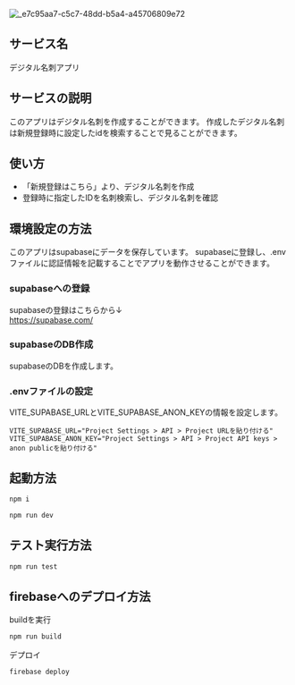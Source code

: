 ![_e7c95aa7-c5c7-48dd-b5a4-a45706809e72](https://github.com/user-attachments/assets/7697e245-3adf-4583-b907-0523f86450ba)

## サービス名
デジタル名刺アプリ

## サービスの説明
このアプリはデジタル名刺を作成することができます。
作成したデジタル名刺は新規登録時に設定したidを検索することで見ることができます。

## 使い方
- 「新規登録はこちら」より、デジタル名刺を作成
- 登録時に指定したIDを名刺検索し、デジタル名刺を確認

## 環境設定の方法
このアプリはsupabaseにデータを保存しています。
supabaseに登録し、.envファイルに認証情報を記載することでアプリを動作させることができます。

### supabaseへの登録
supabaseの登録はこちらから↓  
https://supabase.com/

### supabaseのDB作成
supabaseのDBを作成します。

### .envファイルの設定
VITE_SUPABASE_URLとVITE_SUPABASE_ANON_KEYの情報を設定します。
```
VITE_SUPABASE_URL="Project Settings > API > Project URLを貼り付ける"
VITE_SUPABASE_ANON_KEY="Project Settings > API > Project API keys > anon publicを貼り付ける"
```

## 起動方法
```sh
npm i

npm run dev
```

## テスト実行方法
```sh
npm run test
```

## firebaseへのデプロイ方法
buildを実行
```sh
npm run build
```
デプロイ
```sh
firebase deploy
```